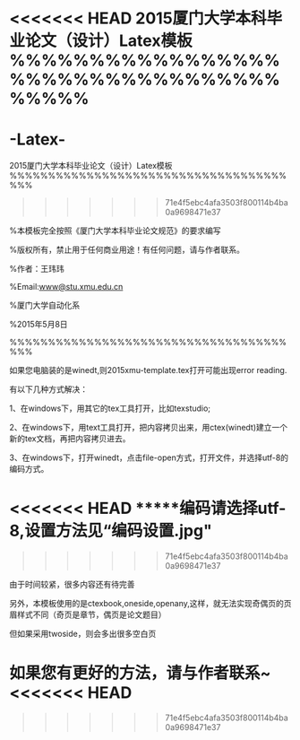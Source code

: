<<<<<<< HEAD
2015厦门大学本科毕业论文（设计）Latex模板 %%%%%%%%%%%%%%%%%%%%%%%%%%%%%%%%%%%%%%%
=======
# -Latex-
2015厦门大学本科毕业论文（设计）Latex模板
%%%%%%%%%%%%%%%%%%%%%%%%%%%%%%%%%%%%%%%
>>>>>>> 71e4f5ebc4afa3503f800114b4ba0a9698471e37

%本模板完全按照《厦门大学本科毕业论文规范》的要求编写

%版权所有，禁止用于任何商业用途！有任何问题，请与作者联系。

%作者：王玮玮

%Email:www@stu.xmu.edu.cn

%厦门大学自动化系

%2015年5月8日

%%%%%%%%%%%%%%%%%%%%%%%%%%%%%%%%%%%%%%%

如果您电脑装的是winedt,则2015xmu-template.tex打开可能出现error reading.

有以下几种方式解决：

1、在windows下，用其它的tex工具打开，比如texstudio;

2、在windows下，用text工具打开，把内容拷贝出来，用ctex(winedt)建立一个新的tex文档，再把内容拷贝进去。

3、在windows下，打开winedt，点击file-open方式，打开文件，并选择utf-8的编码方式。

<<<<<<< HEAD
*****编码请选择utf-8,设置方法见“编码设置.jpg"
=======
>>>>>>> 71e4f5ebc4afa3503f800114b4ba0a9698471e37


由于时间较紧，很多内容还有待完善

另外，本模板使用的是ctexbook,oneside,openany,这样，就无法实现奇偶页的页眉样式不同（奇页是章节，偶页是论文题目）

但如果采用twoside，则会多出很多空白页

如果您有更好的方法，请与作者联系~
<<<<<<< HEAD
=======

>>>>>>> 71e4f5ebc4afa3503f800114b4ba0a9698471e37
